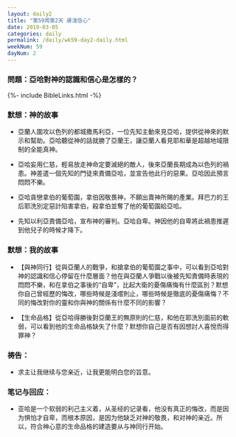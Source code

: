 ```yaml
---
layout: daily2
title: "第59周第2天 膚淺信心"
date: 2019-03-05
categories: daily
permalink: /daily/wk59-day2-daily.html
weekNum: 59
dayNum: 2
---
```


### 問題：亞哈對神的認識和信心是怎樣的？

{%- include BibleLinks.html -%}

### 默想：神的故事 
+ 亞蘭人圍攻以色列的都城撒馬利亞，一位先知主動來見亞哈，提供從神來的默示和幫助。亞哈聽從神的話就勝了亞蘭王，讓亞蘭人看見耶和華是超越地域限制的全能真神。

+ 亞哈妄用仁慈，輕易放走神命定要滅絕的敵人，後來亞蘭長期成為以色列的禍患。神差遣一個先知的門徒來責備亞哈，並宣告他此行的惡果。亞哈因此預言悶悶不樂。

+ 亞哈貪戀拿伯的葡萄園，拿伯因敬畏神，不願出賣神所賜的產業。拜巴力的王后耶洗別定惡計陷害拿伯，殺拿伯並奪了他的葡萄園給亞哈。

+ 先知以利亞責備亞哈，宣布神的審判。亞哈自卑。神因他的自卑將此禍患推遲到他兒子的時候才降下。

### 默想：我的故事
+ 【與神同行】從與亞蘭人的戰爭，和搶拿伯的葡萄園之事中，可以看到亞哈對神的認識和信心停留在什麼層面？他在與亞蘭人爭戰以後被先知責備時表現的悶悶不樂，和在拿伯之事後的“自卑”，比起大衛的憂傷痛悔有什麼區別？默想你自己曾經歷的悔改，哪些時候是淺嚐則止，哪些時候是徹底的憂傷痛悔？不同的悔改對你的靈和你與神的關係有什麼不同的影響？

+ 【生命品格】從亞哈得勝後對亞蘭王的無原則的仁慈，和他在耶洗別面前的軟弱，可以看到他的生命品格缺失了什麼？默想你自己是否有因想討人喜悅而得罪神？

### 祷告：

+ 求主让我继续与您亲近，让我更能明白您的旨意。

### 笔记与回应：

+ 亚哈是一个软弱的利己主义着，从圣经的记录看，他没有真正的悔改，而是因为惧怕才自卑，而根本原因，是因为他缺乏对神的敬畏，和对神的亲近。所以，符合神心意的生命品格的建造要从与神同行开始。